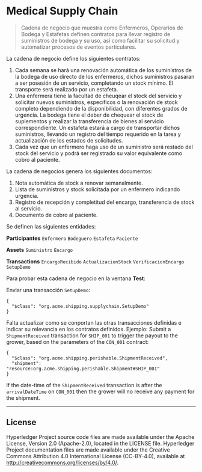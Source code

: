 # Medical Supply Chain

> Cadena de negocio que muestra como Enfermeros, Operarios de Bodega y Estafetas definen contratos para llevar registro de suministros de bodega y su uso, así como facilitar su solicitud y automatizar procesos de eventos particulares.

La cadena de negocio define los siguientes contratos:

1. Cada semana se hará una renovación automática de los suministros de la bodega de uso directo de los enfermeros, dichos suministros pasaran a ser posesión de un servicio, completando un stock mínimo. El transporte será realizado por un estafeta.
2. Una enfermera tiene la facultad de cheuqear el stock del servicio y solicitar nuevos suministros, específicos o la renovación de stock completo dependiendo de la disponibilidad, con diferentes grados de urgencia. La bodega tiene el deber de chequear el stock de suplementos y realizar la transferencia de bienes al servicio correspondiente. Un estafeta estará a cargo de transportar dichos suministros, llevando un registro del tiempo requerido en la tarea y actualización de los estados de solicitudes.
3. Cada vez que un enfermero haga uso de un suministro será restado del stock del servicio y podrá ser registrado su valor equivalente como cobro al paciente.

La cadena de negocios genera los siguientes documentos:
1. Nota automática de stock a renovar semanalmente.
2. Lista de suministros y stock solicitada por un enfermero indicando urgencia.
3. Registro de recepción y completitud del encargo, transferencia de stock al servicio.
4. Documento de cobro al paciente.

Se definen las siguientes entidades:

**Participantes**
`Enfermero` `Bodeguero` `Estafeta` `Paciente`

**Assets**
`Suministro` `Encargo`

**Transactions**
`EncargoRecibido` `ActualizacionStock` `VerificacionEncargo` `SetupDemo`

Para probar esta cadena de negocio en la ventana **Test**:

Enviar una transacción `SetupDemo`:

```
{
  "$class": "org.acme.shipping.supplychain.SetupDemo"
}
```

Falta actualizar como se conportan las otras transacciones definidas e indicar su relevancia en los contratos definidos. Ejemplo: Submit a `ShipmentReceived` transaction for `SHIP_001` to trigger the payout to the grower, based on the parameters of the `CON_001` contract:

```
{
  "$class": "org.acme.shipping.perishable.ShipmentReceived",
  "shipment": "resource:org.acme.shipping.perishable.Shipment#SHIP_001"
}
```

If the date-time of the `ShipmentReceived` transaction is after the `arrivalDateTime` on `CON_001` then the grower will no receive any payment for the shipment.

---

## License <a name="license"></a>
Hyperledger Project source code files are made available under the Apache License, Version 2.0 (Apache-2.0), located in the LICENSE file. Hyperledger Project documentation files are made available under the Creative Commons Attribution 4.0 International License (CC-BY-4.0), available at http://creativecommons.org/licenses/by/4.0/.
